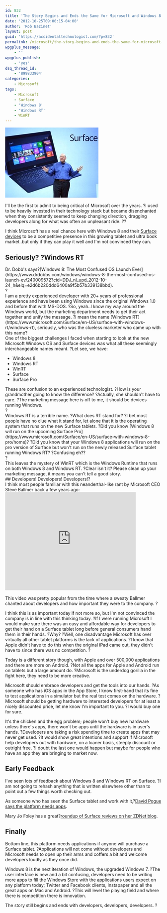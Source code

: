 ```yaml
---
id: 832
title: 'The Story Begins and Ends the Same for Microsoft and Windows 8 Success'
date: '2012-10-25T09:00:15-04:00'
author: 'Rob Bazinet'
layout: post
guid: 'https://accidentaltechnologist.com/?p=832'
permalink: /microsoft/the-story-begins-and-ends-the-same-for-microsoft-and-windows-8-success/
wpgplus_message:
    - ''
wpgplus_publish:
    - 'yes'
dsq_thread_id:
    - '899833904'
categories:
    - Microsoft
tags:
    - Microsoft
    - Surface
    - 'Windows 8'
    - 'Windows RT'
    - WinRT
---
```


![Steve ballmer microsoft surface](/assets/img/2012/10/steve-ballmer-microsoft-surface.jpeg "steve-ballmer-microsoft-surface.jpeg")

I'll be the first to admit to being critical of Microsoft over the years. ?I used to be heavily invested in their technology stack but became disenchanted when they consistently seemed to keep changing direction, dragging developers along for what was often an unpleasant ride. ??

I think Microsoft has a real chance here with Windows 8 and their [Surface devices](https://www.microsoft.com/Surface/en-US) to be a competitive presence in this growing tablet and ultra book market..but only if they can play it well and I'm not convinced they can.

## Seriously? ?Windows RT

<div>Dr. Dobb's says?[Windows 8: The Most Confused OS Launch Ever](https://www.drdobbs.com/windows/windows-8-the-most-confused-os-launch-ev/240009572?cid=DDJ_nl_upd_2012-10-24_h&elq=e2d6b220ddd6400a9f5b57b339138bbd).</div><div>?</div><div>I am a pretty experienced developer with 20+ years of professional experience and have been using Windows since the original Windows 1.0 and before that with MS-DOS. ?So, yeah..I know my way around the Windows world, but the marketing department needs to get their act together and unify the message. ?I mean the name [Windows RT](https://www.microsoft.com/Surface/en-US/surface-with-windows-rt/windows-rt), seriously, who was the clueless marketer who came up with this name?</div>One of the biggest challenges I faced when starting to look at the new Microsoft Windows OS and Surface devices was what all these seemingly interchangeable names meant. ?Let see, we have:

- Windows 8
- Windows RT
- WinRT
- Surface
- Surface Pro

<div>These are confusion to an experienced technologist. ?How is your grandmother going to know the difference? ?Actually, she shouldn't have to care. ?The marketing message here is off to me, it should be devices running Windows.</div><div>?</div><div>Windows RT is a terrible name. ?What does RT stand for? ?I bet most people have no clue what it stand for, let alone that it is the operating system that runs on the new Surface tablets. ?Did you know [Windows 8 will run on the upcoming Surface Pro](https://www.microsoft.com/Surface/en-US/surface-with-windows-8-pro/home)? ?Did you know that your Windows 8 applications will run on the pro version of Surface but won't run on the newly released Surface tablet running Windows RT? ?Confusing eh??</div><div>?</div><div>This leaves the mystery of WinRT which is the Windows Runtime that runs on both Windows 8 and Windows RT. ?Clear isn't it? Please clean up your marketing message, it means you can't tell a good story.</div>## Developers! Developers! Developers!?

<div>I think most people familiar with this neanderthal-like rant by Microsoft CEO Steve Ballmer back a few years ago:</div><iframe frameborder="0" height="315" src="https://www.youtube.com/embed/8To-6VIJZRE" width="420"></iframe>

This video was pretty popular from the time where a sweaty Ballmer chanted about developers and how important they were to the company. ?

I think this is as important today if not more so, but I'm not convinced the company is in line with this thinking today. ?If I were running Microsoft I would make sure there was an easy and affordable way for developers to get their hand on a Surface tablet long before general consumers hand them in their hands. ?Wny? ?Well, one disadvantage Microsoft has over virtually all other tablet platforms is the lack of applications. ?I know that Apple didn't have to do this when the original iPad came out, they didn't have to since there was no competition. ?

Today is a different story though, with Apple and over 500,000 applications and there are more on Android. ?Not all the apps for Apple and Android run on tablets but a large amount do. ?Microsoft is the underdog gorilla in the fight here, they need to be more creative.

Microsoft should embrace developers and get the tools into our hands. ?As someone who has iOS apps in the App Store, I know first-hand that its fine to test applications in a simulator but the real test comes on the hardware. ?Microsoft should be getting hardware to interested developers for at least a nicely discounted price, let me know I'm important to you. ?I would buy one for sure.

It's the chicken and the egg problem; people won't buy new hardware unless there's apps, there won't be apps until the hardware is in user's hands. ?Developers are taking a risk spending time to create apps that may never get used. ?It would show great intentions and support if Microsoft help developers out with hardware, on a loaner basis, steeply discount or outright free. ?I doubt the last one would happen but maybe for people who have an app they are bringing to market now.

## Early Feedback

I've seen lots of feedback about Windows 8 and Windows RT on Surface. ?I am not going to rehash anything that is written elsewhere other than to point out a few things worth checking out.

As someone who has seen the Surface tablet and work with it,?[David Pogue says the platform needs apps](https://www.youtube.com/watch?v=A987_aquSyU).

Mary Jo Foley has a great?[roundup of Surface reviews on her ZDNet blog](https://www.zdnet.com/microsoft-surface-rt-a-review-roundup-7000006319/).

## Finally

Bottom line, this platform needs applications if anyone will purchase a Surface tablet. ?Applications will not come without developers and Microsoft needs to open up their arms and coffers a bit and welcome developers loudly as they once did.

Windows 8 is the next iteration of Windows, the upgraded Windows 7. ?The user interface is new and a bit confusing, developers need to be writing more apps to fill the Windows Store with the applications users expect on any platform today; Twitter and Facebook clients, Instapaper and all the great apps on Mac and Android. ?This will level the playing field and where there is competition there is innovation.

The story still begins and ends with developers, developers, developers. ?